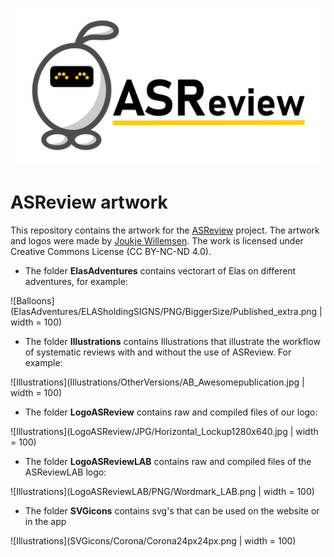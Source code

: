 [![ASReview](LogoASReview/JPG/RepoCardGithub1280x640.jpg)](https://github.com/asreview/asreview/)

# ASReview artwork

This repository contains the artwork for the [ASReview](https://github.com/asreview/asreview/) 
project. The artwork and logos were made by [Joukje Willemsen](https://joukjewillemsen.github.io/). The work is licensed under Creative Commons License (CC BY-NC-ND 4.0).

* The folder **ElasAdventures** contains vectorart of Elas on different adventures, for example:


![Balloons](ElasAdventures/ELASholdingSIGNS/PNG/BiggerSize/Published_extra.png | width = 100)


* The folder **Illustrations** contains Illustrations that illustrate the workflow of systematic reviews with and without the use of ASReview. For example:


![Illustrations](Illustrations/OtherVersions/AB_Awesomepublication.jpg | width = 100)


* The folder **LogoASReview** contains raw and compiled files of our logo:


![Illustrations](LogoASReview/JPG/Horizontal_Lockup1280x640.jpg | width = 100)


* The folder **LogoASReviewLAB** contains raw and compiled files of the ASReviewLAB logo:


![Illustrations](LogoASReviewLAB/PNG/Wordmark_LAB.png | width = 100)


* The folder **SVGicons** contains svg's that can be used on the website or in the app


![Illustrations](SVGicons/Corona/Corona24px24px.png | width = 100)
